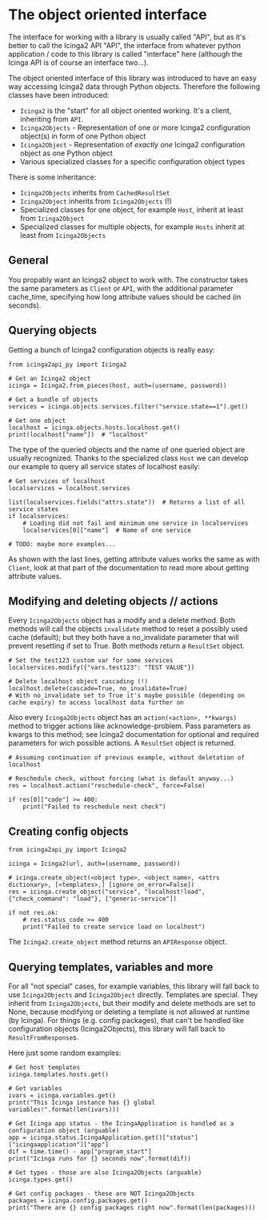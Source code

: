 # The object oriented interface
The interface for working with a library is usually called "API", but as it's better to call the Icinga2 API "API", the
interface from whatever python application / code to this library is called "interface" here (although the Icinga API
is of course an interface two...).

The object oriented interface of this library was introduced to have an easy way accessing Icinga2 data through Python
objects. Therefore the following classes have been introduced:
* `Icinga2` is the "start" for all object oriented working. It's a client, inheriting from `API`.
* `Icinga2Objects` - Representation of one or more Icinga2 configuration object(s) in form of one Python object
* `Icinga2Object` - Representation of *exactly one* Icinga2 configuration object as one Python object
* Various specialized classes for a specific configuration object types

There is some inheritance:
* `Icinga2Objects` inherits from `CachedResultSet`
* `Icinga2Object` inherits from `Icinga2Objects` (!)
* Specialized classes for one object, for example `Host`, inherit at least from `Icinga2Object`
* Specialized classes for multiple objects, for example `Hosts` inherit at least from `Icinga2Objects`

## General
You propably want an Icinga2 object to work with. The constructor takes the same parameters as `Client` or `API`, with
the additional parameter cache_time, specifying how long attribute values should be cached (in seconds).

## Querying objects
Getting a bunch of Icinga2 configuration objects is really easy:
```
from icinga2api_py import Icinga2

# Get an Icinga2 object
icinga = Icinga2.from_pieces(host, auth=(username, password))

# Get a bundle of objects
services = icinga.objects.services.filter("service.state==1").get()

# Get one object
localhost = icinga.objects.hosts.localhost.get()
print(localhost["name"])  # "localhost"
```

The type of the queried objects and the name of one queried object are usually recognized.
Thanks to the specialized class `Host` we can develop our example to query all service states of localhost easily:
```
# Get services of localhost
localservices = localhost.services

list(localservices.fields("attrs.state"))  # Returns a list of all service states
if localservices:
    # Loading did not fail and minimum one service in localservices
    localservices[0]["name"]  # Name of one service

# TODO: maybe more examples...
```

As shown with the last lines, getting attribute values works the same as with `Client`, look at that part of the
documentation to read more about getting attribute values.

## Modifying and deleting objects // actions
Every `Icinga2Objects` object has a modify and a delete method. Both methods will call the objects `invalidate` method
to reset a possibly used cache (default); but they both have a no_invalidate parameter that will prevent resetting if
set to True. Both methods return a `ResultSet` object.
```
# Set the test123 custom var for some services
localservices.modify({"vars.test123": "TEST VALUE"})

# Delete localhost object cascading (!)
localhost.delete(cascade=True, no_invalidate=True)
# With no_invalidate set to True it's maybe possible (depending on cache expiry) to access localhost data further on
```

Also every `Icinga2Objects` object has an `action(<action>, **kwargs)` method to trigger actions like
acknowledge-problem. Pass parameters as kwargs to this method; see Icinga2 documentation for optional and required
parameters for wich possible actions. A `ResultSet` object is returned.

```
# Assuming continuation of previous example, without deletation of localhost

# Reschedule check, without forcing (what is default anyway...)
res = localhost.action("reschedule-check", force=False)

if res[0]["code"] >= 400:
    print("Failed to reschedule next check")
```


## Creating config objects
```
from icinga2api_py import Icinga2

icinga = Icinga2(url, auth=(username, password))

# icinga.create_object(<object type>, <object name>, <attrs dictionary>, [<templates>,] [ignore_on_error=False])
res = icinga.create_object("service", "localhost!load", {"check_command": "load"}, ["generic-service"])

if not res.ok:
    # res.status_code >= 400
    print("Failed to create service load on localhost")
```
The `Icinga2.create_object` method returns an `APIResponse` object.

## Querying templates, variables and more
For all "not special" cases, for example variables, this library will fall back to use `Icinga2Objects` and
`Icinga2Object` directly. Templates are special. They inherit from `Icinga2Objects`, but their modify and delete
methods are set to None, because modifying or deleting a template is not allowed at runtime (by Icinga).
For things (e.g. config packages), that can't be handled like configuration objects (Icinga2Objects), this library will
fall back to `ResultFromResponse`s.

Here just some random examples:
```
# Get host templates
icinga.templates.hosts.get()

# Get variables
ivars = icinga.variables.get()
print("This Icinga instance has {} global variables!".format(len(ivars)))

# Get Icinga app status - the IcingaApplication is handled as a configuration object (arguable)
app = icinga.status.IcingaApplication.get()["status"]["icingaapplication"]["app"]
dif = time.time() - app["program_start"]
print("Icinga runs for {} seconds now".format(dif))

# Get types - those are also Icinga2Objects (arguable)
icinga.types.get()

# Get config packages - these are NOT Icinga2Objects
packages = icinga.config.packages.get()
print("There are {} config packages right now".format(len(packages)))
```
